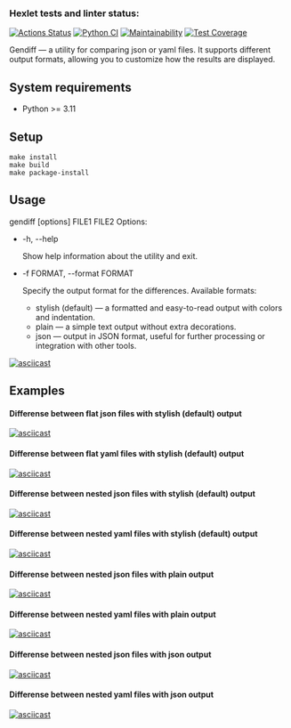 ### Hexlet tests and linter status:
[![Actions Status](https://github.com/greenkerokero/python-project-50/actions/workflows/hexlet-check.yml/badge.svg)](https://github.com/greenkerokero/python-project-50/actions)
[![Python CI](https://github.com/greenkerokero/python-project-50/actions/workflows/pyci.yml/badge.svg)](https://github.com/greenkerokero/python-project-50/actions/workflows/pyci.yml)
[![Maintainability](https://api.codeclimate.com/v1/badges/70c44d23dc5e0e1f6d9e/maintainability)](https://codeclimate.com/github/greenkerokero/python-project-50/maintainability)
[![Test Coverage](https://api.codeclimate.com/v1/badges/70c44d23dc5e0e1f6d9e/test_coverage)](https://codeclimate.com/github/greenkerokero/python-project-50/test_coverage)

Gendiff — a utility for comparing json or yaml files. It supports different output formats, allowing you to customize how the results are displayed.

## System requirements
- Python >= 3.11

## Setup
```
make install
make build
make package-install
```

## Usage
gendiff [options] FILE1 FILE2
Options:
- -h, --help

   Show help information about the utility and exit.

- -f FORMAT, --format FORMAT

   Specify the output format for the differences. Available formats:
  - stylish (default) — a formatted and easy-to-read output with colors and indentation.
  - plain — a simple text output without extra decorations.
  - json — output in JSON format, useful for further processing or integration with other tools.

[![asciicast](https://asciinema.org/a/Zwvonc5f5wM3gIlHIYCw7sQwa.svg)](https://asciinema.org/a/Zwvonc5f5wM3gIlHIYCw7sQwa)

## Examples
#### Differense between flat json files with stylish (default) output
[![asciicast](https://asciinema.org/a/lCafl3wylk6fnfQezgRXKvUjR.svg)](https://asciinema.org/a/lCafl3wylk6fnfQezgRXKvUjR)

#### Differense between flat yaml files with stylish (default) output
[![asciicast](https://asciinema.org/a/slQs6wY8UsqHn1JdKzhRVWI86.svg)](https://asciinema.org/a/slQs6wY8UsqHn1JdKzhRVWI86)

#### Differense between nested json files with stylish (default) output
[![asciicast](https://asciinema.org/a/nGxcbICeEK2aSLBDMIXjkKVVc.svg)](https://asciinema.org/a/nGxcbICeEK2aSLBDMIXjkKVVc)

#### Differense between nested yaml files with stylish (default) output
[![asciicast](https://asciinema.org/a/7sR9PocvFaKBSVMZmYQ4xsNYV.svg)](https://asciinema.org/a/7sR9PocvFaKBSVMZmYQ4xsNYV)

#### Differense between nested json files with plain output
[![asciicast](https://asciinema.org/a/4VQC2MMyy3MggcUlH7Ckq31Q2.svg)](https://asciinema.org/a/4VQC2MMyy3MggcUlH7Ckq31Q2)

#### Differense between nested yaml files with plain output
[![asciicast](https://asciinema.org/a/yMDLD17hVTeMrf89h4a1YOqwk.svg)](https://asciinema.org/a/yMDLD17hVTeMrf89h4a1YOqwk)

#### Differense between nested json files with json output
[![asciicast](https://asciinema.org/a/Z9CAQRomgBVXfRnDVOrcwTZgb.svg)](https://asciinema.org/a/Z9CAQRomgBVXfRnDVOrcwTZgb)

#### Differense between nested yaml files with json output
[![asciicast](https://asciinema.org/a/GJSOOFWhXCYz7eSpRR8Ejuy4r.svg)](https://asciinema.org/a/GJSOOFWhXCYz7eSpRR8Ejuy4r)
